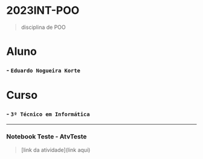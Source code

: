 
# 2023INT-POO
>disciplina de POO
# Aluno
###  - `Eduardo Nogueira Korte`

# Curso
###  - `3º Técnico em Informática`
---
### Notebook Teste - AtvTeste
>[link da atividade](link aqui)
